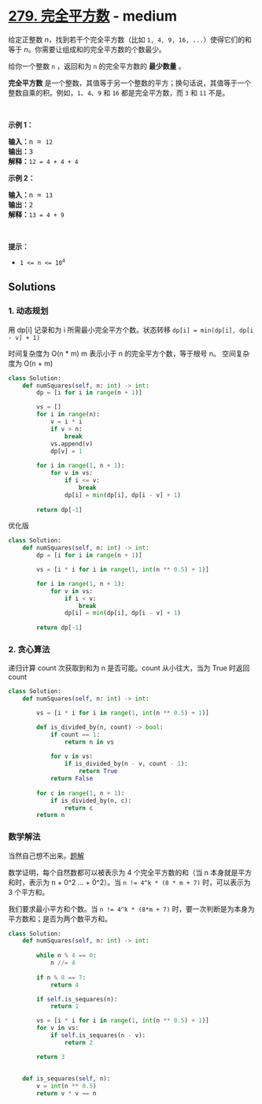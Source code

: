 # [279. 完全平方数](https://leetcode-cn.com/problems/perfect-squares/) - medium

<p>给定正整数 <em>n</em>，找到若干个完全平方数（比如 <code>1, 4, 9, 16, ...</code>）使得它们的和等于<em> n</em>。你需要让组成和的完全平方数的个数最少。</p>

<p>给你一个整数 <code>n</code> ，返回和为 <code>n</code> 的完全平方数的 <strong>最少数量</strong> 。</p>

<p><strong>完全平方数</strong> 是一个整数，其值等于另一个整数的平方；换句话说，其值等于一个整数自乘的积。例如，<code>1</code>、<code>4</code>、<code>9</code> 和 <code>16</code> 都是完全平方数，而 <code>3</code> 和 <code>11</code> 不是。</p>

<p> </p>

<p><strong>示例 1：</strong></p>

<pre>
<strong>输入：</strong>n = <code>12</code>
<strong>输出：</strong>3 
<strong>解释：</strong><code>12 = 4 + 4 + 4</code></pre>

<p><strong>示例 2：</strong></p>

<pre>
<strong>输入：</strong>n = <code>13</code>
<strong>输出：</strong>2
<strong>解释：</strong><code>13 = 4 + 9</code></pre>
 

<p><strong>提示：</strong></p>

<ul>
	<li><code>1 <= n <= 10<sup>4</sup></code></li>
</ul>


## Solutions

### 1. 动态规划

用 dp[i] 记录和为 i 所需最小完全平方个数。状态转移 `dp[i] = min(dp[i], dp[i - v] + 1)`

时间复杂度为 O(n * m) m 表示小于 n 的完全平方个数，等于根号 n。
空间复杂度为 O(n + m)

```py
class Solution:
    def numSquares(self, n: int) -> int:
        dp = [i for i in range(n + 1)]

        vs = []
        for i in range(n):
            v = i * i
            if v > n:
                break
            vs.append(v)
            dp[v] = 1
        
        for i in range(1, n + 1):
            for v in vs:
                if i <= v:
                    break
                dp[i] = min(dp[i], dp[i - v] + 1)
        
        return dp[-1]
```

优化版

```py
class Solution:
    def numSquares(self, n: int) -> int:
        dp = [i for i in range(n + 1)]

        vs = [i * i for i in range(1, int(n ** 0.5) + 1)]

        for i in range(1, n + 1):
            for v in vs:
                if i < v:
                    break
                dp[i] = min(dp[i], dp[i - v] + 1)
        
        return dp[-1]
```

### 2. 贪心算法

递归计算 count 次获取到和为 n 是否可能。count 从小往大，当为 True 时返回 count

```py
class Solution:
    def numSquares(self, n: int) -> int:

        vs = [i * i for i in range(1, int(n ** 0.5) + 1)]

        def is_divided_by(n, count) -> bool:
            if count == 1:
                return n in vs
            
            for v in vs:
                if is_divided_by(n - v, count - 1):
                    return True
            return False
        
        for c in range(1, n + 1):
            if is_divided_by(n, c):
                return c
        return n
```


### 数学解法

当然自己想不出来。[题解](https://leetcode-cn.com/problems/perfect-squares/solution/wan-quan-ping-fang-shu-by-leetcode/#%E6%96%B9%E6%B3%95%E4%BA%94%EF%BC%9A%E6%95%B0%E5%AD%A6%E8%BF%90%E7%AE%97)

数学证明，每个自然数都可以被表示为 4 个完全平方数的和（当 n 本身就是平方和时，表示为 n + 0^2 ... + 0^2）。当 `n != 4^k * (8 * m + 7)` 时，可以表示为 3 个平方和。

我们要求最小平方和个数。当 `n != 4^k * (8*m + 7)` 时，要一次判断是为本身为平方数和；是否为两个数平方和。

```py
class Solution:
    def numSquares(self, n: int) -> int:
    
        while n % 4 == 0:
            n //= 4
        
        if n % 8 == 7:
            return 4

        if self.is_sequares(n):
            return 1

        vs = [i * i for i in range(1, int(n ** 0.5) + 1)]
        for v in vs:
            if self.is_sequares(n - v):
                return 2

        return 3
        
        
    def is_sequares(self, n):
        v = int(n ** 0.5)
        return v * v == n

```
